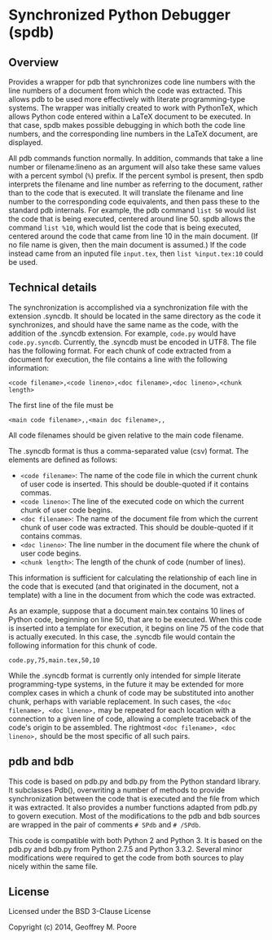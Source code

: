 # Synchronized Python Debugger (spdb)

## Overview

Provides a wrapper for pdb that synchronizes code line numbers with the line
numbers of a document from which the code was extracted.  This allows pdb to
be used more effectively with literate programming-type systems.  The wrapper
was initially created to work with PythonTeX, which allows Python code 
entered within a LaTeX document to be executed.  In that case, spdb makes 
possible debugging in which both the code line numbers, and the corresponding
line numbers in the LaTeX document, are displayed.

All pdb commands function normally.  In addition, commands that take a line 
number or filename:lineno as an argument will also take these same values 
with a percent symbol (`%`) prefix.  If the percent symbol is present, then 
spdb interprets the filename and line number as referring to the document, 
rather than to the code that is executed.  It will translate the filename and 
line number to the corresponding code equivalents, and then pass these to the 
standard pdb internals.  For example, the pdb command `list 50` would list 
the code that is being executed, centered around line 50.  spdb allows the 
command `list %10`, which would list the code that is being executed, 
centered around the code that came from line 10 in the main document.  (If no 
file name is given, then the main document is assumed.)  If the code instead 
came from an inputed file `input.tex`, then `list %input.tex:10` could be 
used.


## Technical details

The synchronization is accomplished via a synchronization file with
the extension .syncdb.  It should be located in the same directory as the 
code it synchronizes, and should have the same name as the code, with the 
addition of the .syncdb extension.  For example, `code.py` would have
`code.py.syncdb`.  Currently, the .syncdb must be encoded in UTF8.  The file 
has the following format.  For each chunk of code extracted from a document 
for execution, the file contains a line with the following information:
    
    <code filename>,<code lineno>,<doc filename>,<doc lineno>,<chunk length>
    
The first line of the file must be
    
    <main code filename>,,<main doc filename>,,
    
All code filenames should be given relative to the main code filename.

The .syncdb format is thus a comma-separated value (csv) format.  The 
elements are defined as follows:

* `<code filename>`:  The name of the code file in which the current chunk
  of user code is inserted.  This should be double-quoted if it contains 
  commas.
* `<code lineno>`:  The line of the executed code on which the current chunk 
  of user code begins.
* `<doc filename>`:  The name of the document file from which the current 
  chunk of user code was extracted.  This should be double-quoted if it 
  contains commas.
* `<doc lineno>`:  The line number in the document file where the chunk of 
  user code begins.
* `<chunk length>`:  The length of the chunk of code (number of lines).

This information is sufficient for calculating the relationship of each line 
in the code that is executed (and that originated in the document, not a
template) with a line in the document from which the code was extracted.

As an example, suppose that a document main.tex contains 10 lines of Python 
code, beginning on line 50, that are to be executed.  When this code is 
inserted into a template for execution, it begins on line 75 of the code that 
is actually executed.  In this case, the .syncdb file would contain the 
following information for this chunk of code.
    
    code.py,75,main.tex,50,10
    
  
While the .syncdb format is currently only intended for simple literate 
programming-type systems, in the future it may be extended for more complex 
cases in which a chunk of code may be substituted into another chunk, perhaps 
with variable replacement.  In such cases, the `<doc filename>, <doc lineno>,` 
may be repeated for each location with a connection to a given line of code, 
allowing a complete traceback of the code's origin to be assembled.  The 
rightmost `<doc filename>, <doc lineno>,` should be the most specific of all
such pairs.


## pdb and bdb
  
This code is based on pdb.py and bdb.py from the Python standard library.
It subclasses Pdb(), overwriting a number of methods to provide 
synchronization between the code that is executed and the file from which it
was extracted.  It also provides a number functions adapted from pdb.py to
govern execution.  Most of the modifications to the pdb and bdb sources are
wrapped in the pair of comments `# SPdb` and `# /SPdb`.

This code is compatible with both Python 2 and Python 3.  It is based on the
pdb.py and bdb.py from Python 2.7.5 and Python 3.3.2.  Several minor 
modifications were required to get the code from both sources to play nicely
within the same file.


## License

Licensed under the BSD 3-Clause License

Copyright (c) 2014, Geoffrey M. Poore
